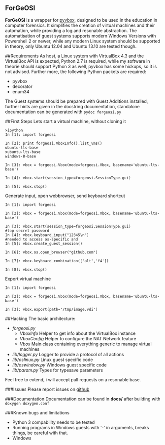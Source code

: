 ForGeOSI
--------

__ForGeOSI__ is a wrapper for [pyvbox](https://github.com/mjdorma/pyvbox), designed to be used in the education in computer forensics. It simplifies the creation of virtual machines and their automation, while providing a log and resonable abstraction.
The automatisation of guest systems supports modern Windows Versions with Powershell 2 or newer, while any modern Linux system should be supported in theory, only Ubuntu 12.04 and Ubuntu 13.10 are tested though.

##Requirements
As host, a Linux system with VirtualBox 4.3 and the VirtualBox API is expected, Python 2.7 is required, while my software in theorie should support Python 3 as well, pyvbox has some hickups, so it is not advised.
Further more, the following Python packets are required:
* pyvbox
* decorator
* enum34

The Guest systems should be prepared with Guest Additions installed, further hints are given in the docstring documentation, standalone documentation can be generated with `pydoc forgeosi.py`

##First Steps
Lets start a virtual machine, without cloning it

```
>ipython
In [1]: import forgeosi

In [2]: print forgeosi.VboxInfo().list_vms()
ubuntu-lts-base
xubuntu-lts-base
windows-8-base

In [3]: vbox = forgeosi.Vbox(mode=forgeosi.Vbox, basename='ubuntu-lts-base')

In [4]: vbox.start(session_type=forgeosi.SessionType.gui)

In [5]: vbox.stop()
```

Generate input, open webbrowser, send keyboard shortcut

```
In [1]: import forgeosi

In [2]: vbox = forgeosi.Vbox(mode=forgeosi.Vbox, basename='ubuntu-lts-base')

In [3]: vbox.start(session_type=forgeosi.SessionType.gui)
#top secret password
In [4]: vbox.keyboard_input("12345\n")
#needed to access os-specific and
In [5]: vbox.create_guest_session()

In [6]: vbox.os.open_browser("github.com")

In [7]: vbox.keyboard_combination(['alt','f4'])

In [8]: vbox.stop()

```

Export virtual machine
```
In [1]: import forgeosi

In [2]: vbox = forgeosi.Vbox(mode=forgeosi.Vbox, basename='ubuntu-lts-base')

In [3]: vbox.export(path='/tmp/image.vdi')
```

##Hacking
The basic architecture:
* _forgeosi.py_
	* _VboxInfo_
	  Helper to get info about the VirtualBox instance
	* _VboxConfig_
	  Helper to configure the NAT Network feature
	* _Vbox_
	  Main class containing everything generic to manage virtual machines
* _lib/logger.py_
  Logger to provide a protocol of all actions
* _lib/oslinux.py_
  Linux guest specific code
* _lib/oswindow.py_
  Windows guest specific code
* _lib/param.py_
  Types for typesave parameters

Feel free to extend, i will accept pull requests on a resonable base.

###Issues
Please report issues on [github](https://github.com/maxfragg/ForgeOSI/issues)

###Documentation
Documentation can be found in __docs/__ after building with `doxygen doxygen.conf`


###Known bugs and limitations
* Python 3 compability needs to be tested
* Running programs in Windows guests with '-' in arguments, breaks things, be careful with that.
* Windows 
